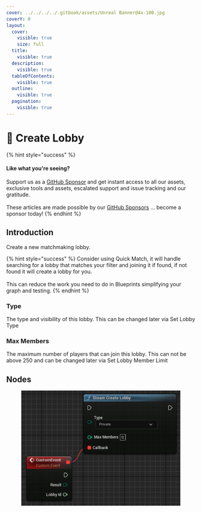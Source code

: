 ```yaml
---
cover: ../../../../.gitbook/assets/Unreal Banner@4x-100.jpg
coverY: 0
layout:
  cover:
    visible: true
    size: full
  title:
    visible: true
  description:
    visible: true
  tableOfContents:
    visible: true
  outline:
    visible: true
  pagination:
    visible: true
---
```


# 🔵 Create Lobby

{% hint style="success" %}
#### Like what you're seeing?

Support us as a [GitHub Sponsor](../../../../become-a-sponsor/) and get instant access to all our assets, exclusive tools and assets, escalated support and issue tracking and our gratitude.\
\
These articles are made possible by our [GitHub Sponsors](../../../../become-a-sponsor/) ... become a sponsor today!
{% endhint %}

## Introduction

Create a new matchmaking lobby.

{% hint style="success" %}
Consider using Quick Match, it will handle searching for a lobby that matches your filter and joining it if found, if not found it will create a lobby for you.\
\
This can reduce the work you need to do in Blueprints simplifying your graph and testing.
{% endhint %}

### Type

The type and visibility of this lobby. This can be changed later via Set Lobby Type

### Max Members

The maximum number of players that can join this lobby. This can not be above 250 and can be changed later via Set Lobby Member Limit

## Nodes

<figure><img src="../../../../.gitbook/assets/image (11) (1) (1) (1) (1).png" alt=""><figcaption></figcaption></figure>
